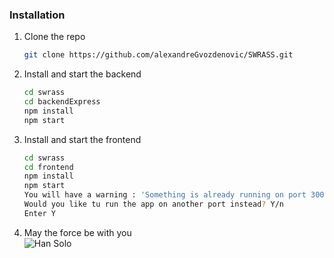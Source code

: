 ### Installation

1. Clone the repo
   ```sh
   git clone https://github.com/alexandreGvozdenovic/SWRASS.git
   ```
2. Install and start the backend
   ```sh
   cd swrass
   cd backendExpress
   npm install
   npm start
   ```
3. Install and start the frontend
   ```sh
   cd swrass
   cd frontend
   npm install
   npm start
   You will have a warning : 'Something is already running on port 3000'
   Would you like tu run the app on another port instead? Y/n
   Enter Y
   ```
4. May the force be with you
<br/> ![Han Solo](https://media.giphy.com/media/kaBmqpJtdvFqo/source.gif)